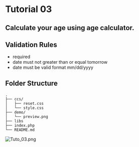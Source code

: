 # Tutorial 03

## Calculate your age using ‌age calculator.
## Validation Rules
- required
- date must not greater than or equal tomorrow
- date must be valid format mm/dd/yyyy

## Folder Structure

```
.
├── ccs/
│   ├── reset.css
│   └── style.css
├── demo/
│   └── preview.png
├── libs
├── index.php
└── README.md
```

![Tuto_03.png](demo/Tuto_03.png)